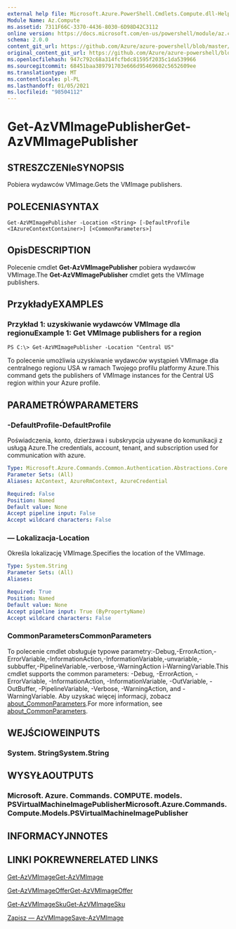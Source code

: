 ```yaml
---
external help file: Microsoft.Azure.PowerShell.Cmdlets.Compute.dll-Help.xml
Module Name: Az.Compute
ms.assetid: 7311F66C-3370-4436-8030-6D98D42C3112
online version: https://docs.microsoft.com/en-us/powershell/module/az.compute/get-azvmimagepublisher
schema: 2.0.0
content_git_url: https://github.com/Azure/azure-powershell/blob/master/src/Compute/Compute/help/Get-AzVMImagePublisher.md
original_content_git_url: https://github.com/Azure/azure-powershell/blob/master/src/Compute/Compute/help/Get-AzVMImagePublisher.md
ms.openlocfilehash: 947c792c68a314fcfbdc81595f2035c1da539966
ms.sourcegitcommit: 68451baa389791703e666d95469602c5652609ee
ms.translationtype: MT
ms.contentlocale: pl-PL
ms.lasthandoff: 01/05/2021
ms.locfileid: "98504112"
---
```

# <span data-ttu-id="390c3-101">Get-AzVMImagePublisher</span><span class="sxs-lookup"><span data-stu-id="390c3-101">Get-AzVMImagePublisher</span></span>

## <span data-ttu-id="390c3-102">STRESZCZENIe</span><span class="sxs-lookup"><span data-stu-id="390c3-102">SYNOPSIS</span></span>
<span data-ttu-id="390c3-103">Pobiera wydawców VMImage.</span><span class="sxs-lookup"><span data-stu-id="390c3-103">Gets the VMImage publishers.</span></span>

## <span data-ttu-id="390c3-104">POLECENIA</span><span class="sxs-lookup"><span data-stu-id="390c3-104">SYNTAX</span></span>

```
Get-AzVMImagePublisher -Location <String> [-DefaultProfile <IAzureContextContainer>] [<CommonParameters>]
```

## <span data-ttu-id="390c3-105">Opis</span><span class="sxs-lookup"><span data-stu-id="390c3-105">DESCRIPTION</span></span>
<span data-ttu-id="390c3-106">Polecenie cmdlet **Get-AzVMImagePublisher** pobiera wydawców VMImage.</span><span class="sxs-lookup"><span data-stu-id="390c3-106">The **Get-AzVMImagePublisher** cmdlet gets the VMImage publishers.</span></span>

## <span data-ttu-id="390c3-107">Przykłady</span><span class="sxs-lookup"><span data-stu-id="390c3-107">EXAMPLES</span></span>

### <span data-ttu-id="390c3-108">Przykład 1: uzyskiwanie wydawców VMImage dla regionu</span><span class="sxs-lookup"><span data-stu-id="390c3-108">Example 1: Get VMImage publishers for a region</span></span>
```
PS C:\> Get-AzVMImagePublisher -Location "Central US"
```

<span data-ttu-id="390c3-109">To polecenie umożliwia uzyskiwanie wydawców wystąpień VMImage dla centralnego regionu USA w ramach Twojego profilu platformy Azure.</span><span class="sxs-lookup"><span data-stu-id="390c3-109">This command gets the publishers of VMImage instances for the Central US region within your Azure profile.</span></span>

## <span data-ttu-id="390c3-110">PARAMETRÓW</span><span class="sxs-lookup"><span data-stu-id="390c3-110">PARAMETERS</span></span>

### <span data-ttu-id="390c3-111">-DefaultProfile</span><span class="sxs-lookup"><span data-stu-id="390c3-111">-DefaultProfile</span></span>
<span data-ttu-id="390c3-112">Poświadczenia, konto, dzierżawa i subskrypcja używane do komunikacji z usługą Azure.</span><span class="sxs-lookup"><span data-stu-id="390c3-112">The credentials, account, tenant, and subscription used for communication with azure.</span></span>

```yaml
Type: Microsoft.Azure.Commands.Common.Authentication.Abstractions.Core.IAzureContextContainer
Parameter Sets: (All)
Aliases: AzContext, AzureRmContext, AzureCredential

Required: False
Position: Named
Default value: None
Accept pipeline input: False
Accept wildcard characters: False
```

### <span data-ttu-id="390c3-113">— Lokalizacja</span><span class="sxs-lookup"><span data-stu-id="390c3-113">-Location</span></span>
<span data-ttu-id="390c3-114">Określa lokalizację VMImage.</span><span class="sxs-lookup"><span data-stu-id="390c3-114">Specifies the location of the VMImage.</span></span>

```yaml
Type: System.String
Parameter Sets: (All)
Aliases:

Required: True
Position: Named
Default value: None
Accept pipeline input: True (ByPropertyName)
Accept wildcard characters: False
```

### <span data-ttu-id="390c3-115">CommonParameters</span><span class="sxs-lookup"><span data-stu-id="390c3-115">CommonParameters</span></span>
<span data-ttu-id="390c3-116">To polecenie cmdlet obsługuje typowe parametry:-Debug,-ErrorAction,-ErrorVariable,-InformationAction,-InformationVariable,-unvariable,-subbuffer,-PipelineVariable,-verbose,-WarningAction i-WarningVariable.</span><span class="sxs-lookup"><span data-stu-id="390c3-116">This cmdlet supports the common parameters: -Debug, -ErrorAction, -ErrorVariable, -InformationAction, -InformationVariable, -OutVariable, -OutBuffer, -PipelineVariable, -Verbose, -WarningAction, and -WarningVariable.</span></span> <span data-ttu-id="390c3-117">Aby uzyskać więcej informacji, zobacz [about_CommonParameters](http://go.microsoft.com/fwlink/?LinkID=113216).</span><span class="sxs-lookup"><span data-stu-id="390c3-117">For more information, see [about_CommonParameters](http://go.microsoft.com/fwlink/?LinkID=113216).</span></span>

## <span data-ttu-id="390c3-118">WEJŚCIOWE</span><span class="sxs-lookup"><span data-stu-id="390c3-118">INPUTS</span></span>

### <span data-ttu-id="390c3-119">System. String</span><span class="sxs-lookup"><span data-stu-id="390c3-119">System.String</span></span>

## <span data-ttu-id="390c3-120">WYSYŁA</span><span class="sxs-lookup"><span data-stu-id="390c3-120">OUTPUTS</span></span>

### <span data-ttu-id="390c3-121">Microsoft. Azure. Commands. COMPUTE. models. PSVirtualMachineImagePublisher</span><span class="sxs-lookup"><span data-stu-id="390c3-121">Microsoft.Azure.Commands.Compute.Models.PSVirtualMachineImagePublisher</span></span>

## <span data-ttu-id="390c3-122">INFORMACYJN</span><span class="sxs-lookup"><span data-stu-id="390c3-122">NOTES</span></span>

## <span data-ttu-id="390c3-123">LINKI POKREWNE</span><span class="sxs-lookup"><span data-stu-id="390c3-123">RELATED LINKS</span></span>

[<span data-ttu-id="390c3-124">Get-AzVMImage</span><span class="sxs-lookup"><span data-stu-id="390c3-124">Get-AzVMImage</span></span>](./Get-AzVMImage.md)

[<span data-ttu-id="390c3-125">Get-AzVMImageOffer</span><span class="sxs-lookup"><span data-stu-id="390c3-125">Get-AzVMImageOffer</span></span>](./Get-AzVMImageOffer.md)

[<span data-ttu-id="390c3-126">Get-AzVMImageSku</span><span class="sxs-lookup"><span data-stu-id="390c3-126">Get-AzVMImageSku</span></span>](./Get-AzVMImageSku.md)

[<span data-ttu-id="390c3-127">Zapisz — AzVMImage</span><span class="sxs-lookup"><span data-stu-id="390c3-127">Save-AzVMImage</span></span>](./Save-AzVMImage.md)


